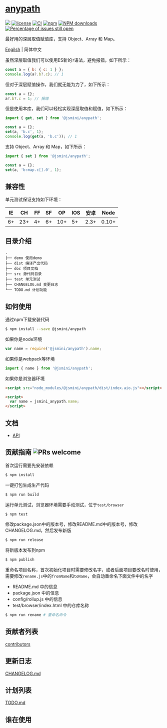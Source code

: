 # [anypath](https://github.com/jsmini/anypath)

[![](https://img.shields.io/badge/Powered%20by-jslib%20base-brightgreen.svg)](https://github.com/yanhaijing/jslib-base)
[![license](https://img.shields.io/badge/license-MIT-blue.svg)](https://github.com/jsmini/anypath/blob/master/LICENSE)
[![CI](https://github.com/jsmini/anypath/actions/workflows/ci.yml/badge.svg?branch=master)](https://github.com/jsmini/anypath/actions/workflows/ci.yml)
[![npm](https://img.shields.io/badge/npm-0.3.0-orange.svg)](https://www.npmjs.com/package/@jsmini/anypath)
[![NPM downloads](http://img.shields.io/npm/dm/@jsmini/anypath.svg?style=flat-square)](http://www.npmtrends.com/@jsmini/anypath)
[![Percentage of issues still open](http://isitmaintained.com/badge/open/jsmini/anypath.svg)](http://isitmaintained.com/project/jsmini/anypath 'Percentage of issues still open')

最好用的深层取值赋值库，支持 Object、Array 和 Map。

[Engilsh](./README.md) | 简体中文

虽然深层取值我们可以使用ES新的`?`语法，避免报错，如下所示：

```js
const a = { b: { c: 1 } };
console.log(a?.b?.c); // 1
```

但对于深层赋值操作，我们就无能为力了，如下所示：

```js
const a = {};
a?.b?.c = 1; // 报错
```

但是使用本库，我们可以轻松实现深层取值和赋值，如下所示：

```js
import { get, set } from '@jsmini/anypath';

const a = {};
set(a, 'b.c', 1);
console.log(get(a, 'b.c')); // 1
```

支持 Object、Array 和 Map，如下所示：

```js
import { set } from '@jsmini/anypath';

const a = {};
set(a, 'b:map.c[].0', 1);
```

## 兼容性

单元测试保证支持如下环境：

| IE  | CH  | FF  | SF  | OP  | IOS | 安卓 | Node  |
| --- | --- | --- | --- | --- | --- | ---- | ----- |
| 6+  | 23+ | 4+  | 6+  | 10+ | 5+  | 2.3+ | 0.10+ |

## 目录介绍

```
.
├── demo 使用demo
├── dist 编译产出代码
├── doc 项目文档
├── src 源代码目录
├── test 单元测试
├── CHANGELOG.md 变更日志
└── TODO.md 计划功能
```

## 如何使用

通过npm下载安装代码

```bash
$ npm install --save @jsmini/anypath
```

如果你是node环境

```js
var name = require('@jsmini/anypath').name;
```

如果你是webpack等环境

```js
import { name } from '@jsmini/anypath';
```

如果你是浏览器环境

```html
<script src="node_modules/@jsmini/anypath/dist/index.aio.js"></script>

<script>
  var name = jsmini_anypath.name;
</script>
```

## 文档

- [API](https://github.com/jsmini/anypath/blob/master/doc/api.md)

## 贡献指南 ![PRs welcome](https://img.shields.io/badge/PRs-welcome-brightgreen.svg)

首次运行需要先安装依赖

```bash
$ npm install
```

一键打包生成生产代码

```bash
$ npm run build
```

运行单元测试，浏览器环境需要手动测试，位于`test/browser`

```bash
$ npm test
```

修改package.json中的版本号，修改README.md中的版本号，修改CHANGELOG.md，然后发布新版

```bash
$ npm run release
```

将新版本发布到npm

```bash
$ npm publish
```

重命名项目名称，首次初始化项目时需要修改名字，或者后面项目要改名时使用，需要修改`rename.js`中的`fromName`和`toName`，会自动重命名下面文件中的名字

- README.md 中的信息
- package.json 中的信息
- config/rollup.js 中的信息
- test/browser/index.html 中的仓库名称

```bash
$ npm run rename # 重命名命令
```

## 贡献者列表

[contributors](https://github.com/jsmini/anypath/graphs/contributors)

## 更新日志

[CHANGELOG.md](https://github.com/jsmini/anypath/blob/master/CHANGELOG.md)

## 计划列表

[TODO.md](https://github.com/jsmini/anypath/blob/master/TODO.md)

## 谁在使用
